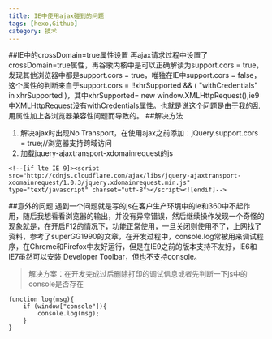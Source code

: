 ```yaml
---
title: IE中使用ajax碰到的问题
tags: [hexo,Github]
category: 技术
---
```

##IE中的crossDomain=true属性设置
再ajax请求过程中设置了crossDomain=true属性，再谷歌内核中是可以正确解读为support.cors = true，发现其他浏览器中都是support.cors = true，唯独在IE中support.cors = false，这个属性的判断来自于support.cors = !!xhrSupported && ( "withCredentials" in xhrSupported )，其中xhrSupported= new window.XMLHttpRequest(),ie9中XMLHttpRequest没有withCredentials属性。也就是说这个问题是由于我的乱用属性加上各浏览器兼容性问题而导致的。
##解决方法

 1. 解决ajax时出现No Transport，在使用ajax之前添加：jQuery.support.cors = true;//浏览器支持跨域访问
 2. 加载jquery-ajaxtransport-xdomainrequest的js
```
<!--[if lte IE 9]><script src="http://cdnjs.cloudflare.com/ajax/libs/jquery-ajaxtransport-xdomainrequest/1.0.3/jquery.xdomainrequest.min.js" type="text/javascript" charset="utf-8"></script><![endif]-->
```
##意外的问题
遇到一个问题就是写的js在客户生产环境中的ie和360中不起作用，随后我想看看浏览器的输出，并没有异常错误，然后继续操作发现一个奇怪的现象就是，在开启F12的情况下，功能正常使用，一旦关闭则使用不了，上网找了资料，参考了superGG1990的文章，在开发过程中，console.log常被用来调试程序，在Chrome和Firefox中友好运行，但是在IE9之前的版本支持不友好，IE6和IE7虽然可以安装 Developer Toolbar，但也不支持console。

> 解决方案：在开发完成过后删除打印的调试信息或者先判断一下js中的console是否存在

```
function log(msg){
    if (window["console"]){
        console.log(msg);
    }
}
```